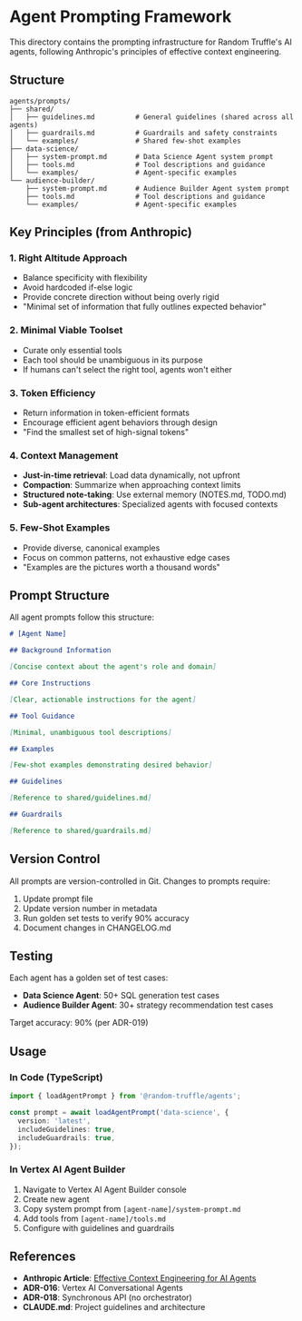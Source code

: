 # Agent Prompting Framework

This directory contains the prompting infrastructure for Random Truffle's AI agents, following Anthropic's principles of effective context engineering.

## Structure

```
agents/prompts/
├── shared/
│   ├── guidelines.md          # General guidelines (shared across all agents)
│   ├── guardrails.md          # Guardrails and safety constraints
│   └── examples/              # Shared few-shot examples
├── data-science/
│   ├── system-prompt.md       # Data Science Agent system prompt
│   ├── tools.md               # Tool descriptions and guidance
│   └── examples/              # Agent-specific examples
└── audience-builder/
    ├── system-prompt.md       # Audience Builder Agent system prompt
    ├── tools.md               # Tool descriptions and guidance
    └── examples/              # Agent-specific examples
```

## Key Principles (from Anthropic)

### 1. Right Altitude Approach

- Balance specificity with flexibility
- Avoid hardcoded if-else logic
- Provide concrete direction without being overly rigid
- "Minimal set of information that fully outlines expected behavior"

### 2. Minimal Viable Toolset

- Curate only essential tools
- Each tool should be unambiguous in its purpose
- If humans can't select the right tool, agents won't either

### 3. Token Efficiency

- Return information in token-efficient formats
- Encourage efficient agent behaviors through design
- "Find the smallest set of high-signal tokens"

### 4. Context Management

- **Just-in-time retrieval**: Load data dynamically, not upfront
- **Compaction**: Summarize when approaching context limits
- **Structured note-taking**: Use external memory (NOTES.md, TODO.md)
- **Sub-agent architectures**: Specialized agents with focused contexts

### 5. Few-Shot Examples

- Provide diverse, canonical examples
- Focus on common patterns, not exhaustive edge cases
- "Examples are the pictures worth a thousand words"

## Prompt Structure

All agent prompts follow this structure:

```markdown
# [Agent Name]

## Background Information

[Concise context about the agent's role and domain]

## Core Instructions

[Clear, actionable instructions for the agent]

## Tool Guidance

[Minimal, unambiguous tool descriptions]

## Examples

[Few-shot examples demonstrating desired behavior]

## Guidelines

[Reference to shared/guidelines.md]

## Guardrails

[Reference to shared/guardrails.md]
```

## Version Control

All prompts are version-controlled in Git. Changes to prompts require:

1. Update prompt file
2. Update version number in metadata
3. Run golden set tests to verify 90% accuracy
4. Document changes in CHANGELOG.md

## Testing

Each agent has a golden set of test cases:

- **Data Science Agent**: 50+ SQL generation test cases
- **Audience Builder Agent**: 30+ strategy recommendation test cases

Target accuracy: 90% (per ADR-019)

## Usage

### In Code (TypeScript)

```typescript
import { loadAgentPrompt } from '@random-truffle/agents';

const prompt = await loadAgentPrompt('data-science', {
  version: 'latest',
  includeGuidelines: true,
  includeGuardrails: true,
});
```

### In Vertex AI Agent Builder

1. Navigate to Vertex AI Agent Builder console
2. Create new agent
3. Copy system prompt from `[agent-name]/system-prompt.md`
4. Add tools from `[agent-name]/tools.md`
5. Configure with guidelines and guardrails

## References

- **Anthropic Article**: [Effective Context Engineering for AI Agents](https://www.anthropic.com/engineering/effective-context-engineering-for-ai-agents)
- **ADR-016**: Vertex AI Conversational Agents
- **ADR-018**: Synchronous API (no orchestrator)
- **CLAUDE.md**: Project guidelines and architecture
